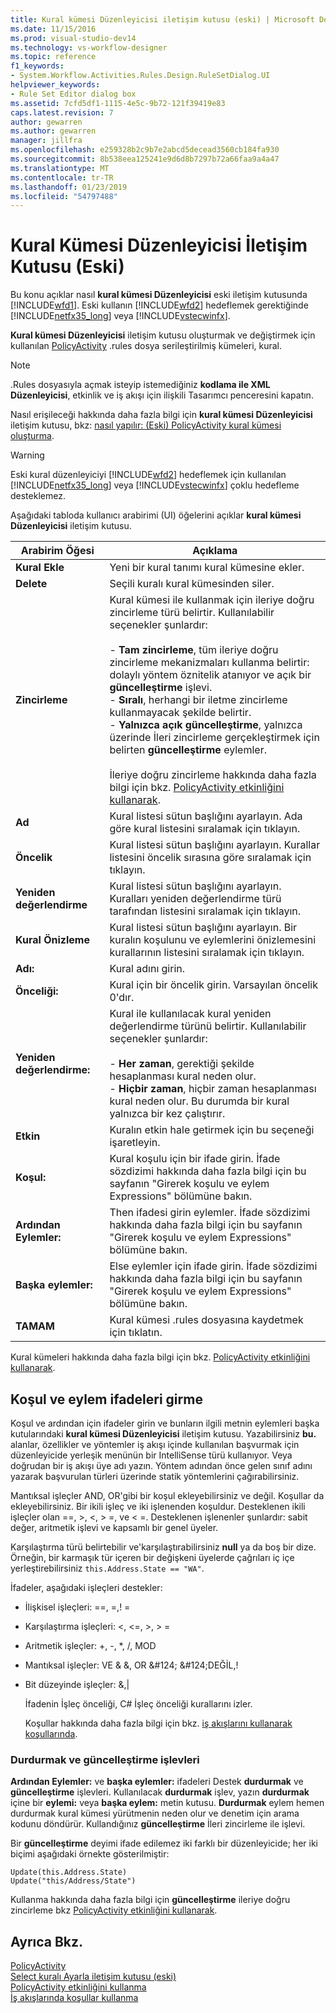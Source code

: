 ```yaml
---
title: Kural kümesi Düzenleyicisi iletişim kutusu (eski) | Microsoft Docs
ms.date: 11/15/2016
ms.prod: visual-studio-dev14
ms.technology: vs-workflow-designer
ms.topic: reference
f1_keywords:
- System.Workflow.Activities.Rules.Design.RuleSetDialog.UI
helpviewer_keywords:
- Rule Set Editor dialog box
ms.assetid: 7cfd5df1-1115-4e5c-9b72-121f39419e83
caps.latest.revision: 7
author: gewarren
ms.author: gewarren
manager: jillfra
ms.openlocfilehash: e259328b2c9b7e2abcd5decead3560cb184fa930
ms.sourcegitcommit: 8b538eea125241e9d6d8b7297b72a66faa9a4a47
ms.translationtype: MT
ms.contentlocale: tr-TR
ms.lasthandoff: 01/23/2019
ms.locfileid: "54797488"
---
```

# <a name="rule-set-editor-dialog-box-legacy"></a>Kural Kümesi Düzenleyicisi İletişim Kutusu (Eski)
Bu konu açıklar nasıl **kural kümesi Düzenleyicisi** eski iletişim kutusunda [!INCLUDE[wfd1](../includes/wfd1-md.md)]. Eski kullanın [!INCLUDE[wfd2](../includes/wfd2-md.md)] hedeflemek gerektiğinde [!INCLUDE[netfx35_long](../includes/netfx35-long-md.md)] veya [!INCLUDE[vstecwinfx](../includes/vstecwinfx-md.md)].  
  
 **Kural kümesi Düzenleyicisi** iletişim kutusu oluşturmak ve değiştirmek için kullanılan [PolicyActivity](http://go.microsoft.com/fwlink?LinkID=65019) .rules dosya serileştirilmiş kümeleri, kural.  
  
> [!NOTE]
>  .Rules dosyasıyla açmak isteyip istemediğiniz **kodlama ile XML Düzenleyicisi**, etkinlik ve iş akışı için ilişkili Tasarımcı penceresini kapatın.  
  
 Nasıl erişileceği hakkında daha fazla bilgi için **kural kümesi Düzenleyicisi** iletişim kutusu, bkz: [nasıl yapılır: (Eski) PolicyActivity kural kümesi oluşturma](../workflow-designer/how-to-create-a-policyactivity-rule-set-legacy.md).  
  
> [!WARNING]
>  Eski kural düzenleyiciyi [!INCLUDE[wfd2](../includes/wfd2-md.md)] hedeflemek için kullanılan [!INCLUDE[netfx35_long](../includes/netfx35-long-md.md)] veya [!INCLUDE[vstecwinfx](../includes/vstecwinfx-md.md)] çoklu hedefleme desteklemez.  
  
 Aşağıdaki tabloda kullanıcı arabirimi (UI) öğelerini açıklar **kural kümesi Düzenleyicisi** iletişim kutusu.  
  
|Arabirim Öğesi|Açıklama|  
|----------------|-----------------|  
|**Kural Ekle**|Yeni bir kural tanımı kural kümesine ekler.|  
|**Delete**|Seçili kuralı kural kümesinden siler.|  
|**Zincirleme**|Kural kümesi ile kullanmak için ileriye doğru zincirleme türü belirtir. Kullanılabilir seçenekler şunlardır:<br /><br /> -   **Tam zincirleme**, tüm ileriye doğru zincirleme mekanizmaları kullanma belirtir: dolaylı yöntem öznitelik atanıyor ve açık bir **güncelleştirme** işlevi.<br />-   **Sıralı**, herhangi bir iletme zincirleme kullanmayacak şekilde belirtir.<br />-   **Yalnızca açık güncelleştirme**, yalnızca üzerinde İleri zincirleme gerçekleştirmek için belirten **güncelleştirme** eylemler.<br /><br /> İleriye doğru zincirleme hakkında daha fazla bilgi için bkz. [PolicyActivity etkinliğini kullanarak](http://go.microsoft.com/fwlink?LinkID=65004).|  
|**Ad**|Kural listesi sütun başlığını ayarlayın. Ada göre kural listesini sıralamak için tıklayın.|  
|**Öncelik**|Kural listesi sütun başlığını ayarlayın. Kurallar listesini öncelik sırasına göre sıralamak için tıklayın.|  
|**Yeniden değerlendirme**|Kural listesi sütun başlığını ayarlayın. Kuralları yeniden değerlendirme türü tarafından listesini sıralamak için tıklayın.|  
|**Kural Önizleme**|Kural listesi sütun başlığını ayarlayın. Bir kuralın koşulunu ve eylemlerini önizlemesini kurallarının listesini sıralamak için tıklayın.|  
|**Adı:**|Kural adını girin.|  
|**Önceliği:**|Kural için bir öncelik girin. Varsayılan öncelik 0'dır.|  
|**Yeniden değerlendirme:**|Kural ile kullanılacak kural yeniden değerlendirme türünü belirtir. Kullanılabilir seçenekler şunlardır:<br /><br /> -   **Her zaman**, gerektiği şekilde hesaplanması kural neden olur.<br />-   **Hiçbir zaman**, hiçbir zaman hesaplanması kural neden olur. Bu durumda bir kural yalnızca bir kez çalıştırır.|  
|**Etkin**|Kuralın etkin hale getirmek için bu seçeneği işaretleyin.|  
|**Koşul:**|Kural koşulu için bir ifade girin. İfade sözdizimi hakkında daha fazla bilgi için bu sayfanın "Girerek koşulu ve eylem Expressions" bölümüne bakın.|  
|**Ardından Eylemler:**|Then ifadesi girin eylemler. İfade sözdizimi hakkında daha fazla bilgi için bu sayfanın "Girerek koşulu ve eylem Expressions" bölümüne bakın.|  
|**Başka eylemler:**|Else eylemler için ifade girin. İfade sözdizimi hakkında daha fazla bilgi için bu sayfanın "Girerek koşulu ve eylem Expressions" bölümüne bakın.|  
|**TAMAM**|Kural kümesi .rules dosyasına kaydetmek için tıklatın.|  
  
 Kural kümeleri hakkında daha fazla bilgi için bkz. [PolicyActivity etkinliğini kullanarak](http://go.microsoft.com/fwlink?LinkID=65004).  
  
## <a name="entering-condition-and-action-expressions"></a>Koşul ve eylem ifadeleri girme  
 Koşul ve ardından için ifadeler girin ve bunların ilgili metnin eylemleri başka kutularındaki **kural kümesi Düzenleyicisi** iletişim kutusu. Yazabilirsiniz **bu.** alanlar, özellikler ve yöntemler iş akışı içinde kullanılan başvurmak için düzenleyicide yerleşik menünün bir IntelliSense türü kullanıyor. Veya doğrudan bir iş akışı üye adı yazın. Yöntem adından önce gelen sınıf adını yazarak başvurulan türleri üzerinde statik yöntemlerini çağırabilirsiniz.  
  
 Mantıksal işleçler AND, OR'gibi bir koşul ekleyebilirsiniz ve değil. Koşullar da ekleyebilirsiniz. Bir ikili işleç ve iki işlenenden koşuldur. Desteklenen ikili işleçler olan ==, >, \<, > =, ve < =. Desteklenen işlenenler şunlardır: sabit değer, aritmetik işlevi ve kapsamlı bir genel üyeler.  
  
 Karşılaştırma türü belirtebilir ve'karşılaştırabilirsiniz **null** ya da boş bir dize. Örneğin, bir karmaşık tür içeren bir değişkeni üyelerde çağrıları iç içe yerleştirebilirsiniz `this.Address.State == "WA"`.  
  
 İfadeler, aşağıdaki işleçleri destekler:  
  
- İlişkisel işleçleri: ==, =,! =  
  
- Karşılaştırma işleçleri: <, \<=, >, > =  
  
- Aritmetik işleçler: +, -, *, /, MOD  
  
- Mantıksal işleçler: VE &AMP; &AMP;, OR &AMP;#124; &AMP;#124;DEĞİL,!  
  
- Bit düzeyinde işleçler: &,&#124;  
  
  İfadenin İşleç önceliği, C# İşleç önceliği kurallarını izler.  
  
  Koşullar hakkında daha fazla bilgi için bkz. [iş akışlarını kullanarak koşullarında](http://msdn.microsoft.com/541211f5-d382-4810-894f-71f00b34fa77).  
  
### <a name="halt-and-update-functions"></a>Durdurmak ve güncelleştirme işlevleri  
 **Ardından Eylemler:** ve **başka eylemler:** ifadeleri Destek **durdurmak** ve **güncelleştirme** işlevleri. Kullanılacak **durdurmak** işlev, yazın **durdurmak** içine bir **eylemi:** veya **başka eylem:** metin kutusu. **Durdurmak** eylem hemen durdurmak kural kümesi yürütmenin neden olur ve denetim için arama kodunu döndürür. Kullandığınız **güncelleştirme** İleri zincirleme ile işlevi.  
  
 Bir **güncelleştirme** deyimi ifade edilemez iki farklı bir düzenleyicide; her iki biçimi aşağıdaki örnekte gösterilmiştir:  
  
```  
Update(this.Address.State)  
Update("this/Address/State")  
```  
  
 Kullanma hakkında daha fazla bilgi için **güncelleştirme** ileriye doğru zincirleme bkz [PolicyActivity etkinliğini kullanarak](http://go.microsoft.com/fwlink?LinkID=65004).  
  
## <a name="see-also"></a>Ayrıca Bkz.  
 [PolicyActivity](http://go.microsoft.com/fwlink?LinkID=65019)   
 [Select kuralı Ayarla iletişim kutusu (eski)](../workflow-designer/select-rule-set-dialog-box-legacy.md)   
 [PolicyActivity etkinliğini kullanma](http://go.microsoft.com/fwlink?LinkID=65004)   
 [İş akışlarında koşullar kullanma](http://go.microsoft.com/fwlink?LinkID=65009)
